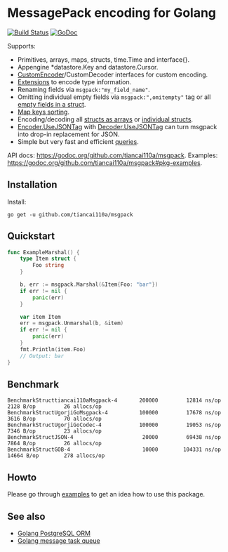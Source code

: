 # MessagePack encoding for Golang

[![Build Status](https://travis-ci.org/tiancai110a/msgpack.svg?branch=v2)](https://travis-ci.org/tiancai110a/msgpack)
[![GoDoc](https://godoc.org/github.com/tiancai110a/msgpack?status.svg)](https://godoc.org/github.com/tiancai110a/msgpack)

Supports:
- Primitives, arrays, maps, structs, time.Time and interface{}.
- Appengine *datastore.Key and datastore.Cursor.
- [CustomEncoder](https://godoc.org/github.com/tiancai110a/msgpack#example-CustomEncoder)/CustomDecoder interfaces for custom encoding.
- [Extensions](https://godoc.org/github.com/tiancai110a/msgpack#example-RegisterExt) to encode type information.
- Renaming fields via `msgpack:"my_field_name"`.
- Omitting individual empty fields via `msgpack:",omitempty"` tag or all [empty fields in a struct](https://godoc.org/github.com/tiancai110a/msgpack#example-Marshal--OmitEmpty).
- [Map keys sorting](https://godoc.org/github.com/tiancai110a/msgpack#Encoder.SortMapKeys).
- Encoding/decoding all [structs as arrays](https://godoc.org/github.com/tiancai110a/msgpack#Encoder.StructAsArray) or [individual structs](https://godoc.org/github.com/tiancai110a/msgpack#example-Marshal--AsArray).
- [Encoder.UseJSONTag](https://godoc.org/github.com/tiancai110a/msgpack#Encoder.UseJSONTag) with [Decoder.UseJSONTag](https://godoc.org/github.com/tiancai110a/msgpack#Decoder.UseJSONTag) can turn msgpack into drop-in replacement for JSON.
- Simple but very fast and efficient [queries](https://godoc.org/github.com/tiancai110a/msgpack#example-Decoder-Query).

API docs: https://godoc.org/github.com/tiancai110a/msgpack.
Examples: https://godoc.org/github.com/tiancai110a/msgpack#pkg-examples.

## Installation

Install:

```shell
go get -u github.com/tiancai110a/msgpack
```

## Quickstart

```go
func ExampleMarshal() {
	type Item struct {
		Foo string
	}

	b, err := msgpack.Marshal(&Item{Foo: "bar"})
	if err != nil {
		panic(err)
	}

	var item Item
	err = msgpack.Unmarshal(b, &item)
	if err != nil {
		panic(err)
	}
	fmt.Println(item.Foo)
	// Output: bar
}
```

## Benchmark

```
BenchmarkStructtiancai110aMsgpack-4   	  200000	     12814 ns/op	    2128 B/op	      26 allocs/op
BenchmarkStructUgorjiGoMsgpack-4      	  100000	     17678 ns/op	    3616 B/op	      70 allocs/op
BenchmarkStructUgorjiGoCodec-4        	  100000	     19053 ns/op	    7346 B/op	      23 allocs/op
BenchmarkStructJSON-4                 	   20000	     69438 ns/op	    7864 B/op	      26 allocs/op
BenchmarkStructGOB-4                  	   10000	    104331 ns/op	   14664 B/op	     278 allocs/op
```

## Howto

Please go through [examples](https://godoc.org/github.com/tiancai110a/msgpack#pkg-examples) to get an idea how to use this package.

## See also

- [Golang PostgreSQL ORM](https://github.com/go-pg/pg)
- [Golang message task queue](https://github.com/go-msgqueue/msgqueue)
